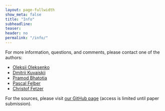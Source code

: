 ```yaml
---
layout: page-fullwidth
show_meta: false
title: "Info"
subheadline:
teaser:
header: no
permalink: "/info/"
---
```


For more information, questions, and comments, please contact one of the authors:

* [Oleksii Oleksenko][1]
* [Dmitrii Kuvaiskii][2]
* [Pramod Bhatotia][3]
* [Pascal Felber][4]
* [Christof Fetzer][5]

For the sources, please visit [our GitHub page][6] (access is limited until paper submission).


[1]: https://tu-dresden.de/ing/informatik/sya/se/die-professur/beschaeftigte/oleksii-oleksenko
[2]: https://tu-dresden.de/ing/informatik/sya/se/die-professur/beschaeftigte/dmitrii-kuvaiskii
[3]: http://homepages.inf.ed.ac.uk/pbhatoti/
[4]: http://members.unine.ch/pascal.felber/index.html
[5]: https://tu-dresden.de/ing/informatik/sya/se/die-professur/inhaber-in
[6]: https://github.com/OleksiiOleksenko/mpx_evaluation/
